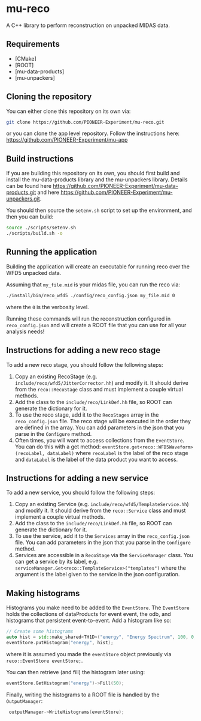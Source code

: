 # mu-reco

A C++ library to perform reconstruction on unpacked MIDAS data.

## Requirements

- [CMake]
- [ROOT]
- [mu-data-products]
- [mu-unpackers]

## Cloning the repository

You can either clone this repository on its own via:

```bash
git clone https://github.com/PIONEER-Experiment/mu-reco.git
``` 

or you can clone the app level repository. Follow the instructions here: https://github.com/PIONEER-Experiment/mu-app

## Build instructions

If you are building this repository on its own, you should first build and install the mu-data-products library and the mu-unpackers library. Details can be found here https://github.com/PIONEER-Experiment/mu-data-products.git and here https://github.com/PIONEER-Experiment/mu-unpackers.git.

You should then source the `setenv.sh` script to set up the environment, and then you can build:

```bash
source ./scripts/setenv.sh
./scripts/build.sh -o
```

## Running the application

Building the application will create an executable for running reco over the WFD5 unpacked data.

Assuming that `my_file.mid` is your midas file, you can run the reco via:
```bash
./install/bin/reco_wfd5 ./config/reco_config.json my_file.mid 0
```
where the `0` is the verbosity level. 

Running these commands will run the reconstruction configured in `reco_config.json` and will create a ROOT file that you can use for all your analysis needs!


## Instructions for adding a new reco stage
To add a new reco stage, you should follow the following steps:
1. Copy an existing RecoStage (e.g. `include/reco/wfd5/JitterCorrector.hh`) and modify it. It should derive from the `reco::RecoStage` class and must implement a couple virtual methods.
2. Add the class to the `include/reco/LinkDef.hh` file, so ROOT can generate the dictionary for it.
3. To use the reco stage, add it to the `RecoStages` array in the `reco_config.json` file. The reco stage will be executed in the order they are defined in the array. You can add parameters in the json that you parse in the `Configure` method.
4. Often times, you will want to access collections from the `EventStore`. You can do this with a get method: `eventStore.get<reco::WFD5Waveform>(recoLabel, dataLabel)` where `recoLabel` is the label of the reco stage and `dataLabel` is the label of the data product you want to access.

## Instructions for adding a new service
To add a new service, you should follow the following steps:
1. Copy an existing Service (e.g. `include/reco/wfd5/TemplateService.hh`) and modify it. It should derive from the `reco::Service` class and must implement a couple virtual methods.
2. Add the class to the `include/reco/LinkDef.hh` file, so ROOT can generate the dictionary for it.
3. To use the service, add it to the `Services` array in the `reco_config.json` file. You can add parameters in the json that you parse in the `Configure` method.
4. Services are accessible in a `RecoStage` via the `ServiceManager` class. You can get a service by its label, e.g. `serviceManager.Get<reco::TemplateService>("templates")` where the argument is the label given to the service in the json configuration.

## Making histograms
Histograms you make need to be added to the `EventStore`. The `EventStore` holds the collections of dataProducts for event event, the odb, and histograms that persistent event-to-event. Add a histogram like so:
```cpp
// Create some histograms
auto hist = std::make_shared<TH1D>("energy", "Energy Spectrum", 100, 0, 1000);
eventStore.putHistogram("energy", hist);
```
where it is assumed you made the `eventStore` object previously via ` reco::EventStore eventStore;`.

You can then retrieve (and fill) the histogram later using:
```cpp
eventStore.GetHistogram("energy")->Fill(50);
```

Finally, writing the histograms to a ROOT file is handled by the `OutputManager`:
```cpp
 outputManager->WriteHistograms(eventStore);
 ```
